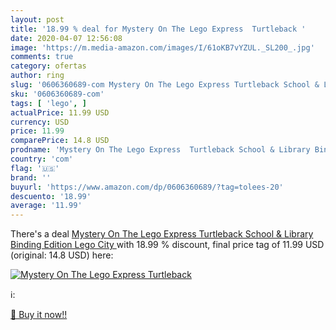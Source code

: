 ```yaml
---
layout: post
title: '18.99 % deal for Mystery On The Lego Express  Turtleback '
date: 2020-04-07 12:56:08
image: 'https://m.media-amazon.com/images/I/61oKB7vYZUL._SL200_.jpg'
comments: true
category: ofertas
author: ring
slug: '0606360689-com Mystery On The Lego Express Turtleback School & Library...'
sku: '0606360689-com'
tags: [ 'lego', ]
actualPrice: 11.99 USD
currency: USD
price: 11.99
comparePrice: 14.8 USD
prodname: 'Mystery On The Lego Express  Turtleback School & Library Binding Edition   Lego City '
country: 'com'
flag: '🇺🇸'
brand: ''
buyurl: 'https://www.amazon.com/dp/0606360689/?tag=tolees-20'
descuento: '18.99'
average: '11.99'
---
```


There's a deal [Mystery On The Lego Express  Turtleback School & Library Binding Edition   Lego City ](https://www.amazon.com/dp/0606360689/?tag=tolees-20)  with  18.99 % discount, final price tag of  11.99 USD (original: 14.8 USD) here:

[![Mystery On The Lego Express  Turtleback ](https://m.media-amazon.com/images/I/61oKB7vYZUL._SL200_.jpg)](https://www.amazon.com/dp/0606360689/?tag=tolees-20)

ℹ️:


[🛒 Buy it now!!](https://www.amazon.com/dp/0606360689/?tag=tolees-20)
